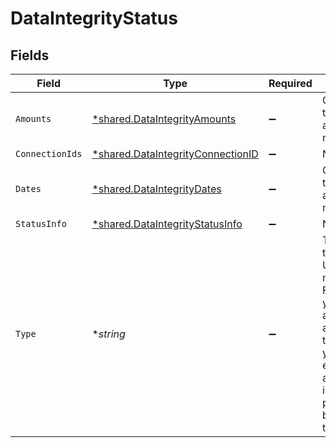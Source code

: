 # DataIntegrityStatus


## Fields

| Field                                                                                                                                                                                                                                                            | Type                                                                                                                                                                                                                                                             | Required                                                                                                                                                                                                                                                         | Description                                                                                                                                                                                                                                                      |
| ---------------------------------------------------------------------------------------------------------------------------------------------------------------------------------------------------------------------------------------------------------------- | ---------------------------------------------------------------------------------------------------------------------------------------------------------------------------------------------------------------------------------------------------------------- | ---------------------------------------------------------------------------------------------------------------------------------------------------------------------------------------------------------------------------------------------------------------- | ---------------------------------------------------------------------------------------------------------------------------------------------------------------------------------------------------------------------------------------------------------------- |
| `Amounts`                                                                                                                                                                                                                                                        | [*shared.DataIntegrityAmounts](../../../pkg/models/shared/dataintegrityamounts.md)                                                                                                                                                                               | :heavy_minus_sign:                                                                                                                                                                                                                                               | Only returned for transactions. For accounts, there is nothing returned.                                                                                                                                                                                         |
| `ConnectionIds`                                                                                                                                                                                                                                                  | [*shared.DataIntegrityConnectionID](../../../pkg/models/shared/dataintegrityconnectionid.md)                                                                                                                                                                     | :heavy_minus_sign:                                                                                                                                                                                                                                               | N/A                                                                                                                                                                                                                                                              |
| `Dates`                                                                                                                                                                                                                                                          | [*shared.DataIntegrityDates](../../../pkg/models/shared/dataintegritydates.md)                                                                                                                                                                                   | :heavy_minus_sign:                                                                                                                                                                                                                                               | Only returned for transactions. For accounts, there is nothing returned.                                                                                                                                                                                         |
| `StatusInfo`                                                                                                                                                                                                                                                     | [*shared.DataIntegrityStatusInfo](../../../pkg/models/shared/dataintegritystatusinfo.md)                                                                                                                                                                         | :heavy_minus_sign:                                                                                                                                                                                                                                               | N/A                                                                                                                                                                                                                                                              |
| `Type`                                                                                                                                                                                                                                                           | **string*                                                                                                                                                                                                                                                        | :heavy_minus_sign:                                                                                                                                                                                                                                               | The data type which the data type in the URL has been matched against. For example, if you've matched accountTransactions and banking-transactions, and you call this endpoint with accountTransactions in the URL, this property would be banking-transactions. |